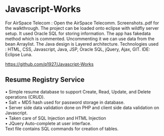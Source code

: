 # Javascript-Works
For AirSpace Telecom : 
Open the AirSpace Telecomm. Screenshots..pdf for the walkthrough.
The project can be loaded onto eclipse with wildfly server setup.
It used Oracle SQL for storing information. The app has fakedata method which is commented. Uncommenting it we can use data from the bean Arraylist.
The Java design is Layered architecture.
Technologies used : HTML, CSS, Javascript, Java, JSP, Oracle SQL, jQuery, Ajax, GIT. IDE: Eclipse Luna.

https://github.com/p1927/Javascript-Works

Resume Registry Service
----------------------------
•	Simple resume database to support Create, Read, Update, and Delete operations (CRUD). <br/>
•	Salt + MD5 hash used for password storage in database. <br/>
•	Server side data validation done on PHP and client side data validation on Javascript.<br/>
•	Taken care of SQL Injection and HTML Injection <br/>
•	JQuery Auto-complete at user interface. <br/>
Text file contains SQL commands for creation of tables.<br/>
